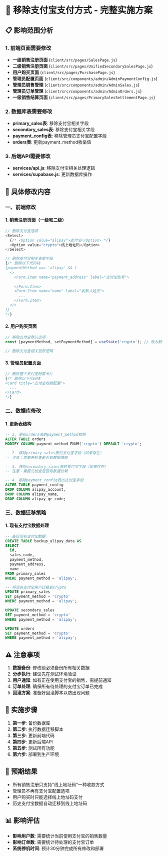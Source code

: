 # 🚫 移除支付宝支付方式 - 完整实施方案

## 📋 影响范围分析

### 1. 前端页面需要修改
- **一级销售注册页面** (`client/src/pages/SalesPage.js`)
- **二级销售注册页面** (`client/src/pages/UnifiedSecondarySalesPage.js`) 
- **用户购买页面** (`client/src/pages/PurchasePage.js`)
- **管理员配置页面** (`client/src/components/admin/AdminPaymentConfig.js`)
- **管理员销售管理** (`client/src/components/admin/AdminSales.js`)
- **管理员订单管理** (`client/src/components/admin/AdminOrders.js`)
- **一级销售结算页面** (`client/src/pages/PrimarySalesSettlementPage.js`)

### 2. 数据库表需要修改
- **primary_sales表**: 移除支付宝相关字段
- **secondary_sales表**: 移除支付宝相关字段  
- **payment_config表**: 移除管理员支付宝配置字段
- **orders表**: 更新payment_method枚举值

### 3. 后端API需要修改
- **services/api.js**: 移除支付宝相关处理逻辑
- **services/supabase.js**: 更新数据库操作

## 🔧 具体修改内容

### 一、前端修改

#### 1. 销售注册页面（一级和二级）
```javascript
// 删除支付宝选项
<Select>
  {/* <Option value="alipay">支付宝</Option> */}
  <Option value="crypto">线上地址码</Option>
</Select>

// 删除支付宝相关表单字段
{/* 删除以下代码块
{paymentMethod === 'alipay' && (
  <>
    <Form.Item name="payment_address" label="支付宝账号">
      ...
    </Form.Item>
    <Form.Item name="name" label="收款人姓氏">
      ...
    </Form.Item>
  </>
)}
*/}
```

#### 2. 用户购买页面
```javascript
// 移除支付宝默认选项
const [paymentMethod, setPaymentMethod] = useState('crypto'); // 改为默认crypto

// 删除支付宝相关显示逻辑
```

#### 3. 管理员配置页面
```javascript
// 删除整个支付宝配置卡片
{/* 删除以下代码块
<Card title="支付宝收款配置">
  ...
</Card>
*/}
```

### 二、数据库修改

#### 1. 更新表结构
```sql
-- 1. 更新orders表的payment_method枚举
ALTER TABLE orders 
MODIFY COLUMN payment_method ENUM('crypto') DEFAULT 'crypto';

-- 2. 移除primary_sales表的支付宝字段（如果存在）
-- 注意：需要先检查是否有数据依赖

-- 3. 移除secondary_sales表的支付宝字段（如果存在）
-- 注意：需要先检查是否有数据依赖

-- 4. 移除payment_config表的支付宝字段
ALTER TABLE payment_config
DROP COLUMN alipay_account,
DROP COLUMN alipay_name,
DROP COLUMN alipay_qr_code;
```

### 三、数据迁移策略

#### 1. 现有支付宝数据处理
```sql
-- 备份现有支付宝数据
CREATE TABLE backup_alipay_data AS
SELECT 
  id,
  sales_code,
  payment_method,
  payment_address,
  name
FROM primary_sales
WHERE payment_method = 'alipay';

-- 将现有支付宝用户迁移到crypto
UPDATE primary_sales
SET payment_method = 'crypto'
WHERE payment_method = 'alipay';

UPDATE secondary_sales  
SET payment_method = 'crypto'
WHERE payment_method = 'alipay';

UPDATE orders
SET payment_method = 'crypto'
WHERE payment_method = 'alipay';
```

## ⚠️ 注意事项

1. **数据备份**: 修改前必须备份所有相关数据
2. **分步执行**: 建议先在测试环境验证
3. **用户通知**: 如有正在使用支付宝的销售，需提前通知
4. **订单处理**: 确保所有待处理的支付宝订单已完成
5. **回滚方案**: 准备好回滚脚本以防出现问题

## 📝 实施步骤

1. **第一步**: 备份数据库
2. **第二步**: 执行数据迁移脚本
3. **第三步**: 更新前端代码
4. **第四步**: 更新后端API
5. **第五步**: 测试所有功能
6. **第六步**: 部署到生产环境

## 🎯 预期结果

- 所有销售注册只支持"线上地址码"一种收款方式
- 管理员不再有支付宝配置选项
- 用户购买时只能选择线上地址码支付
- 历史支付宝数据自动迁移到线上地址码

## 📊 影响评估

- **影响用户数**: 需要统计当前使用支付宝的销售数量
- **影响订单数**: 需要统计待处理的支付宝订单
- **系统停机时间**: 预计30分钟完成所有修改和部署
